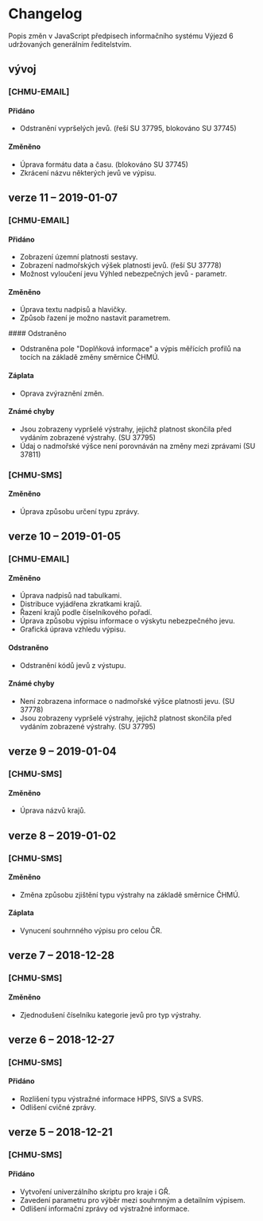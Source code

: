 # Changelog
Popis změn v JavaScript předpisech informačního systému Výjezd 6 udržovaných generálním ředitelstvím.

## vývoj
### [CHMU-EMAIL]
#### Přidáno
- Odstranění vypršelých jevů. (řeší SU 37795, blokováno SU 37745)

#### Změněno
- Úprava formátu data a času. (blokováno SU 37745)
- Zkrácení názvu některých jevů ve výpisu.

## verze 11 – 2019-01-07
### [CHMU-EMAIL]
#### Přidáno
- Zobrazení územní platnosti sestavy.
- Zobrazení nadmořských výšek platnosti jevů. (řeší SU 37778)
- Možnost vyloučení jevu Výhled nebezpečných jevů - parametr.

#### Změněno
- Úprava textu nadpisů a hlavičky.
- Způsob řazení je možno nastavit parametrem.

#### Odstraněno
- Odstraněna pole "Doplňková informace" a výpis měřících profilů na tocích na základě změny směrnice ČHMÚ.

#### Záplata
- Oprava zvýraznění změn.

#### Známé chyby
- Jsou zobrazeny vypršelé výstrahy, jejichž platnost skončila před vydáním zobrazené výstrahy. (SU 37795)
- Údaj o nadmořské výšce není porovnáván na změny mezi zprávami (SU 37811)

### [CHMU-SMS]
#### Změněno
- Úprava způsobu určení typu zprávy.

## verze 10 – 2019-01-05
### [CHMU-EMAIL]
#### Změněno
- Úprava nadpisů nad tabulkami.
- Distribuce vyjádřena zkratkami krajů.
- Řazení krajů podle číselníkového pořadí.
- Úprava způsobu výpisu informace o výskytu nebezpečného jevu.
- Grafická úprava vzhledu výpisu.

#### Odstraněno
- Odstranění kódů jevů z výstupu.

#### Známé chyby
- Není zobrazena informace o nadmořské výšce platnosti jevu. (SU 37778)
- Jsou zobrazeny vypršelé výstrahy, jejichž platnost skončila před vydáním zobrazené výstrahy. (SU 37795)

## verze 9 – 2019-01-04
### [CHMU-SMS]
#### Změněno
- Úprava názvů krajů.

## verze 8 – 2019-01-02
### [CHMU-SMS]
#### Změněno
- Změna způsobu zjištění typu výstrahy na základě směrnice ČHMÚ.

#### Záplata
- Vynucení souhrnného výpisu pro celou ČR.

## verze 7 – 2018-12-28
### [CHMU-SMS]
#### Změněno
- Zjednodušení číselníku kategorie jevů pro typ výstrahy.

## verze 6 – 2018-12-27
### [CHMU-SMS]
#### Přidáno
- Rozlišení typu výstražné informace HPPS, SIVS a SVRS.
- Odlišení cvičné zprávy.

## verze 5 – 2018-12-21
### [CHMU-SMS]
#### Přidáno
- Vytvoření univerzálního skriptu pro kraje i GŘ.
- Zavedení parametru pro výběr mezi souhrnným a detailním výpisem.
- Odlišení informační zprávy od výstražné informace.